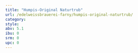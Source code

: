 ```yaml
---
title: "Humpis-Original Naturtrub"
url: /edelweissbrauerei-farny/humpis-original-naturtrub/
category: 
style: 
abv: 5.1
ibu: 0
srm: 0
upc: 0
---
```


